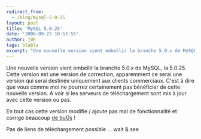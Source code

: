 ```yaml
---
redirect_from:
  - /blog/mysql-5-0-25
layout: post
title: 'MySQL 5.0.25'
date: '2006-09-23 10:53:55'
author: j0k
tags: blabla
excerpt: "Une nouvelle version vient embellir la branche 5.0.x de MySQL, la 5.0.25.     \nCette version est une version de correction, apparemment ce serai une version qui serai destinée uniquement aux clients commerciaux. C'est à dire que vous comme moi ne pourrez certainement pas bénéficier de cette nouvelle version. A voir si les serveurs de téléchargement sont mis à      …"
---
```


Une nouvelle version vient embellir la branche 5.0.x de MySQL, la 5.0.25.
Cette version est une version de correction, apparemment ce serai une version qui serai destinée uniquement aux clients commerciaux. C'est à dire que vous comme moi ne pourrez certainement pas bénéficier de cette nouvelle version. A voir si les serveurs de téléchargement sont mis à jour avec cette version ou pas.

En tout cas cette version modifie / ajoute pas mal de fonctionnalité et corrige beaucoup [de buGs](http://dev.mysql.com/doc/refman/5.0/en/news-5-0-25.html) !

Pas de liens de téléchargement possible ... wait &amp; see
